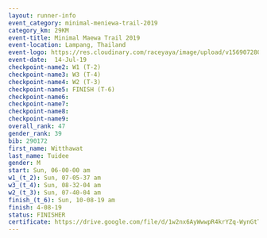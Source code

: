 ```yaml
---
layout: runner-info 
event_category: minimal-meniewa-trail-2019 
category_km: 29KM 
event-title: Minimal Maewa Trail 2019 
event-location: Lampang, Thailand 
event-logo: https://res.cloudinary.com/raceyaya/image/upload/v1569072805/logo/minimal-trail_ktnvsp.jpg 
event-date:  14-Jul-19 
checkpoint-name2: W1 (T-2) 
checkpoint-name3: W3 (T-4) 
checkpoint-name4: W2 (T-3) 
checkpoint-name5: FINISH (T-6) 
checkpoint-name6: 
checkpoint-name7: 
checkpoint-name8: 
checkpoint-name9: 
overall_rank: 47
gender_rank: 39
bib: 290172
first_name: Witthawat
last_name: Tuidee
gender: M
start: Sun, 06-00-00 am
w1_(t_2): Sun, 07-05-37 am
w3_(t_4): Sun, 08-32-04 am
w2_(t_3): Sun, 07-40-04 am
finish_(t_6): Sun, 10-08-19 am
finish: 4-08-19
status: FINISHER
certificate: https://drive.google.com/file/d/1w2nx6AyWwwpR4krYZq-WynGtTaTYNcRU/view?usp=sharing
---
```

